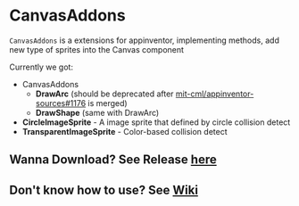 # CanvasAddons

`CanvasAddons` is a extensions for appinventor, implementing methods, add new type of sprites into the Canvas component

Currently we got:

* CanvasAddons
  * **DrawArc** (should be deprecated after [mit-cml/appinventor-sources#1176](https://github.com/mit-cml/appinventor-sources/pull/1176) is merged)
  * **DrawShape** (same with DrawArc)
* **CircleImageSprite** - A image sprite that defined by circle collision detect
* **TransparentImageSprite** - Color-based collision detect

## Wanna Download? See Release [here](https://github.com/OpenSourceAIX/CanvasAddons/releases)

## Don't know how to use? See [Wiki](https://github.com/OpenSourceAIX/CanvasAddons/wiki)
